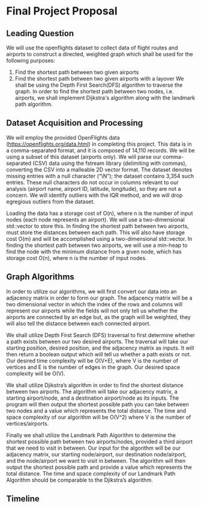 # Final Project Proposal

## Leading Question
We will use the openflights dataset to collect data of flight routes and airports to construct a directed, weighted graph which shall be used for the following purposes:
1) Find the shortest path between two given airports
2) Find the shortest path between two given airports with a layover
We shall be using the Depth First Search(DFS) algorithm to traverse the graph. In order to find the shortest path between two nodes, i.e. airports, we shall implement Dijkstra's algorithm along with the landmark path algorithm.

## Dataset Acquisition and Processing
We will employ the provided OpenFlights data (https://openflights.org/data.html) in completing this project. This data is in a comma-separated format, and it is composed of 14,110 records. We will be using a subset of this dataset (airports only).
We will parse our comma-separated (CSV) data using the fstream library (delimiting with commas), converting the CSV into a malleable 2D vector format. The dataset denotes missing entries with a null character (“\N”); the dataset contains 3,354 such entries. These null characters do not occur in columns relevant to our analysis (airport name, airport ID, latitude, longitude), so they are not a concern. We will identify outliers with the IQR method, and we will drop egregious outliers from the dataset.

Loading the data has a storage cost of O(n), where n is the number of input nodes (each node represents an airport). We will use a two-dimensional std::vector to store this. In finding the shortest path between two airports, must store the distances between each path. This will also have storage cost O(m) and will be accomplished using a two-dimensional std::vector. In finding the shortest path between two airports, we will use a min-heap to find the node with the minimum distance from a given node, which has storage cost O(n), where n is the number of input nodes.

## Graph Algorithms
In order to utilize our algorithms, we will first convert our data into an adjacency matrix in order to form our graph. The adjacency matrix will be a two dimensional vector in which the index of the rows and columns will represent our airports while the fields will not only tell us whether the airports are connected by an edge but, as the graph will be weighted, they will also tell the distance between each connected airport.

We shall utilize Depth First Search (DFS) traversal to first determine whether a path exists between our two desired airports. The traversal will take our starting position, desired position, and the adjacency matrix as inputs. It will then return a boolean output which will tell us whether a path exists or not. Our desired time complexity will be O(V+E), where V is the number of vertices and E is the number of edges in the graph. Our desired space complexity will be O(V).

We shall utilize Djikstra’s algorithm in order to find the shortest distance between two airports. The algorithm will take our adjacency matrix, a starting airport/node, and a destination airport/node as its inputs. The program will then output the shortest possible path you can take between two nodes and a value which represents the total distance. The time and space complexity of our algorithm will be O(V^2) where V is the number of vertices/airports. 

Finally we shall utilize the Landmark Path Algorithm to determine the shortest possible path between two airports/nodes, provided a third airport that we need to visit in between. Our input for the algorithm will be our adjacency matrix, our starting node/airport, our destination node/airport, and the node/airport we want to visit in between. The algorithm will then output the shortest possible path and provide a value which represents the total distance. The time and space complexity of our Landmark Path Algorithm should be comparable to the Djikstra’s algorithm.


## Timeline

